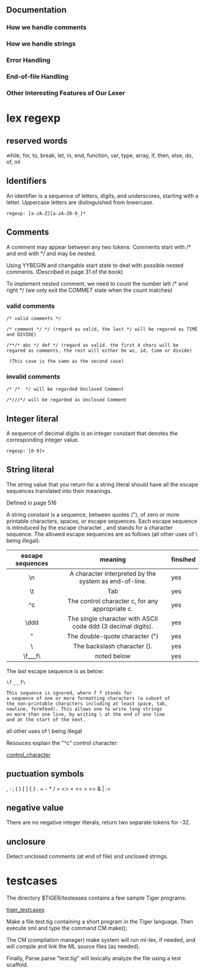 ## Documentation

### How we handle comments

### How we handle strings

### Error Handling

### End-of-file Handling

### Other Interesting Features of Our Lexer


# lex regexp

## reserved words
while, for, to, break, let, in, end, function, var, type, array, if, then, else, do, of, nil

## Identifiers
An identifier is a sequence of letters, digits, and underscores, starting with a letter. Uppercase letters are distinguished from lowercase.

	regexp: [a-zA-Z][a-zA-Z0-9_]*

## Comments
A comment may appear between any two tokens. Comments start with /* and end with */ and may be nested.

Using YYBEGIN and changable start state to deal with possible nested comments. (Described in page 31 of the book)

To implement nested comment, we need to count the number lett /* and right */ (we only exit the COMMET state when the count matches)

### valid comments

```
/* valid comments */

/* comment */ */ (regard as valid, the last */ will be regared as TIME and DIVIDE)

/**/* abc */ def */ (regard as valid. the first 4 chars will be regared as comments, the rest will either be ws, id, time or divide)

 (This case is the same as the second case)
```

### invalid comments

```
/* /*  */ will be regarded Unclosed Comment

/*///*/ will be regarded as Unclosed Comment

```

## Integer literal

A sequence of decimal digits is an integer constant that denotes the corresponding integer value.

```
regexp: [0-9]+
```

## String literal
The string value that you return for a string literal should have all the escape sequences translated into their meanings.

Defined in page 516

A string constant is a sequence, between quotes ("), of zero or more printable characters, spaces, or escape sequences. Each escape sequence is introduced by the escape character \, and stands for a character sequence. The allowed escape sequences are as follows (all other uses of \ being illegal):

| escape sequences | meaning                                                      | finsihed |
|:----------------:|:------------------------------------------------------------:|----------|
| \n               | A character interpreted by the system as end-of-line.        | yes      |
| \t               | Tab                                                          | yes      |
| \^c              | The control character c, for any appropriate c.              | yes      |
| \ddd             | The single character with ASCII code ddd (3 decimal digits). | yes      |
| \"               | The double-quote character (")                               | yes      |
| \\               | The backslash character (\).                                 | yes      |
| \f___f\          | noted below                                                  | yes      |


The last escape sequence is as below:

```
\f___f\

This sequence is ignored, where f f stands for
a sequence of one or more formatting characters (a subset of
the non-printable characters including at least space, tab,
newline, formfeed). This allows one to write long strings
on more than one line, by writing \ at the end of one line
and at the start of the next.

```

all other uses of \ being illegal

Resouces explain the "\^c" control character:

[control_character](https://www.geeksforgeeks.org/control-characters/ "control_character")

## puctuation symbols
, : ; ( ) [ ] { } . + - * / = <> < <= > >= & | :=

## negative value
There are no negative integer literals; return two separate tokens for -32.

## unclosure
Detect unclosed comments (at end of file) and unclosed strings.


# testcases
The directory $TIGER/testeases contains a few sample Tiger programs:

[tiger_testcases](https://www.cs.princeton.edu/~appel/modern/testcases/ "tiger_testcases")

Make a file test.tig containing a short program in the Tiger language. Then execute sml and type the command CM.make();

The CM (compilation manager) make system will run ml-lex, if needed, and will compile and link the ML source files (as needed).

Finally, Parse.parse "test.tig" will lexically analyze the file using a test scaffold.

